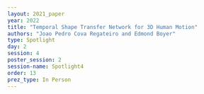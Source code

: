 ```yaml
---
layout: 2021_paper
year: 2022
title: "Temporal Shape Transfer Network for 3D Human Motion"
authors: "Joao Pedro Cova Regateiro and Edmond Boyer"
type: Spotlight
day: 2
session: 4
poster_session: 2
session-name: Spotlight4
order: 13
prez_type: In Person
---
```

